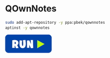  # QOwnNotes
```bash
sudo add-apt-repository -y ppa:pbek/qownnotes
aptinst -y qownnotes
```
[![bashrun](../images/bashrun.png)](br:qownnotes)